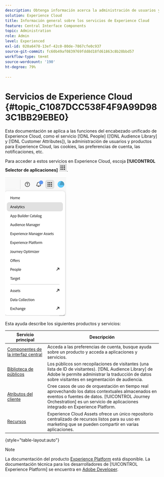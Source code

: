 ```yaml
---
description: Obtenga información acerca la administración de usuarios y productos de Experience Cloud, Audiencias, atributos del cliente, Journey Orchestration, Ofertas, Places, Experience Platform y Mobile Services.
solution: Experience Cloud
title: Información general sobre los servicios de Experience Cloud
feature: Central Interface Components
topic: Administration
role: Admin
level: Experienced
exl-id: 020a6478-13ef-42c0-80de-7867cfe0c937
source-git-commit: fc60b49af0839769fdd8d18fd61863c8b28bbd57
workflow-type: tm+mt
source-wordcount: '190'
ht-degree: 79%

---
```


# Servicios de Experience Cloud {#topic_C1087DCC538F4F9A99D983C1BB29EBE0}

Esta documentación se aplica a las funciones del encabezado unificado de Experience Cloud, como el servicio [!DNL People] ([!DNL Audience Library] y [!DNL Customer Attributes]), la administración de usuarios y productos para Experience Cloud, las cookies, las preferencias de cuenta, las notificaciones, etc.

Para acceder a estos servicios en Experience Cloud, escoja **[!UICONTROL Selector de aplicaciones]**
![Selector de servicios](../assets/apps-icon.png).

![Servicios de Experience Cloud](../assets/platform-core-services.png)

Esta ayuda describe los siguientes productos y servicios:

| Servicio principal | Descripción |
|--- |--- |
| [Componentes de la interfaz central](../experience-cloud.md) | Acceda a las preferencias de cuenta, busque ayuda sobre un producto y acceda a aplicaciones y servicios. |
| [Biblioteca de públicos](audiences/overview.md) | Los públicos son recopilaciones de visitantes (una lista de ID de visitantes). [!DNL Audience Library] de Adobe le permite administrar la traducción de datos sobre visitantes en segmentación de audiencia. |
| [Atributos del cliente](customer-attributes/attributes.md) | Cree casos de uso de orquestación en tiempo real aprovechando los datos contextuales almacenados en eventos o fuentes de datos. [!UICONTROL Journey Orchestration] es un servicio de aplicaciones integrado en Experience Platform. |
| [Recursos](assets/experience-cloud-assets.md) | Experience Cloud Assets ofrece un único repositorio centralizado de recursos listos para su uso en marketing que se pueden compartir en varias aplicaciones. |

{style="table-layout:auto"}

>[!NOTE]
>
>La documentación del producto [Experience Platform](https://experienceleague.adobe.com/docs/experience-platform/landing/home.html?lang=es) está disponible. La documentación técnica para los desarrolladores de [!UICONTROL Experience Platform] se encuentra en [Adobe Developer](https://developer.adobe.com/apis).
